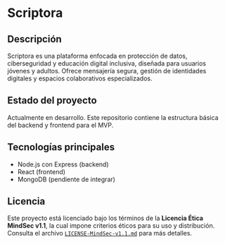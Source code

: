 # Scriptora

## Descripción

Scriptora es una plataforma enfocada en protección de datos, ciberseguridad y educación digital inclusiva, diseñada para usuarios jóvenes y adultos. Ofrece mensajería segura, gestión de identidades digitales y espacios colaborativos especializados.

## Estado del proyecto

Actualmente en desarrollo. Este repositorio contiene la estructura básica del backend y frontend para el MVP.

## Tecnologías principales

- Node.js con Express (backend)  
- React (frontend)  
- MongoDB (pendiente de integrar)

## Licencia

Este proyecto está licenciado bajo los términos de la **Licencia Ética MindSec v1.1**, la cual impone criterios éticos para su uso y distribución.  
Consulta el archivo [`LICENSE-MindSec-v1.1.md`](./ETHICAL-LICENSE-MindSec) para más detalles.


